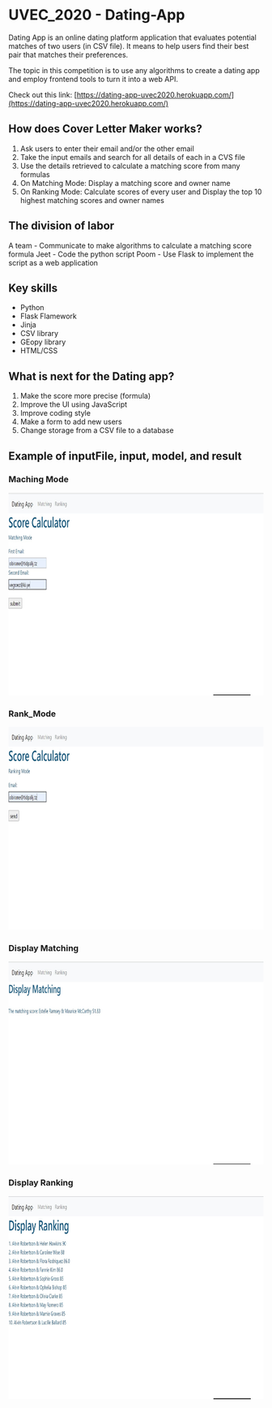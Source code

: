 # UVEC_2020 - Dating-App
Dating App is an online dating platform application that evaluates potential matches of two users (in CSV file). It means to help users find their best pair that matches their preferences. 

The topic in this competition is to use any algorithms to create a dating app and employ frontend tools to turn it into a web API.  

Check out this link: [https://dating-app-uvec2020.herokuapp.com/](https://dating-app-uvec2020.herokuapp.com/)

## How does Cover Letter Maker works?

1. Ask users to enter their email and/or the other email
2. Take the input emails and search for all details of each in a CVS file
3. Use the details retrieved to calculate a matching score from many formulas
4. On Matching Mode: Display a matching score and owner name
5. On Ranking Mode: Calculate scores of every user and Display the top 10 highest matching scores and owner names  

## The division of labor
A team - Communicate to make algorithms to calculate a matching score formula
Jeet - Code the python script
Poom - Use Flask to implement the script as a web application

## Key skills      
* Python
* Flask Flamework
* Jinja
* CSV library
* GEopy library
* HTML/CSS

## What is next for the Dating app?
1. Make the score more precise (formula)
2. Improve the UI using JavaScript
3. Improve coding style
4. Make a form to add new users
5. Change storage from a CSV file to a database

## Example of inputFile, input, model, and result

### Maching Mode
<img src="images/matching_mode.jpg" height=400>
 
### Rank_Mode
<img src="images/ranking_mode.jpg" height=400>

### Display Matching
<img src="images/display_matching.jpg" height=400>

### Display Ranking
<img src="images/display_ranking.jpg" height=400>
